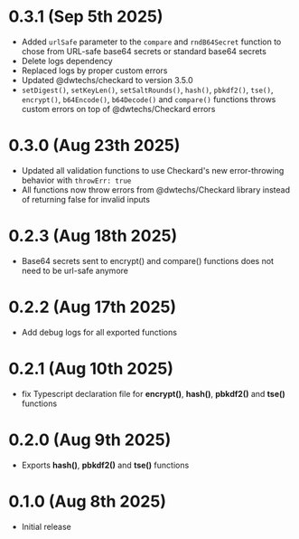 # 0.3.1 (Sep 5th 2025)

- Added `urlSafe` parameter to the `compare` and `rndB64Secret` function to chose from URL-safe base64 secrets or standard base64 secrets
- Delete logs dependency
- Replaced logs by proper custom errors
- Updated @dwtechs/checkard to version 3.5.0
- `setDigest()`, `setKeyLen()`, `setSaltRounds()`, `hash()`, `pbkdf2()`, `tse()`, `encrypt()`, `b64Encode()`, `b64Decode()` and `compare()` functions throws custom errors on top of @dwtechs/Checkard errors

# 0.3.0 (Aug 23th 2025)

- Updated all validation functions to use Checkard's new error-throwing behavior with `throwErr: true`
- All functions now throw errors from @dwtechs/Checkard library instead of returning false for invalid inputs

# 0.2.3 (Aug 18th 2025)

- Base64 secrets sent to encrypt() and compare() functions does not need to be url-safe anymore

# 0.2.2 (Aug 17th 2025)

- Add debug logs for all exported functions

# 0.2.1 (Aug 10th 2025)

- fix Typescript declaration file for **encrypt()**, **hash()**, **pbkdf2()** and **tse()** functions

# 0.2.0 (Aug 9th 2025)

- Exports **hash()**, **pbkdf2()** and **tse()** functions

# 0.1.0 (Aug 8th 2025)

- Initial release
